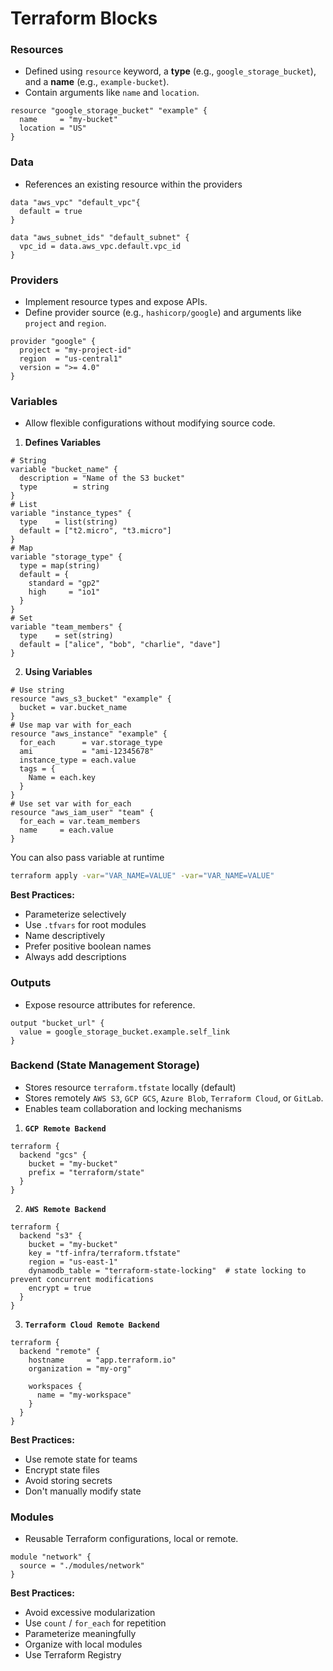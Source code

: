 # Terraform Blocks

### Resources
- Defined using `resource` keyword, a **type** (e.g., `google_storage_bucket`), and a **name** (e.g., `example-bucket`).
- Contain arguments like `name` and `location`.

```hcl
resource "google_storage_bucket" "example" {
  name     = "my-bucket"
  location = "US"
}
```

### Data
- References an existing resource within the providers

```hcl
data "aws_vpc" "default_vpc"{
  default = true
}

data "aws_subnet_ids" "default_subnet" {
  vpc_id = data.aws_vpc.default.vpc_id
}
```

### Providers

- Implement resource types and expose APIs.
- Define provider source (e.g., `hashicorp/google`) and arguments like `project` and `region`.

```hcl
provider "google" {
  project = "my-project-id"
  region  = "us-central1"
  version = ">= 4.0"
}
```

### Variables
- Allow flexible configurations without modifying source code.
1. **Defines Variables**
```hcl title='variable.tf'
# String
variable "bucket_name" {
  description = "Name of the S3 bucket"
  type        = string
}
# List
variable "instance_types" {
  type    = list(string)
  default = ["t2.micro", "t3.micro"]
}
# Map
variable "storage_type" {
  type = map(string)
  default = {
    standard = "gp2"
    high     = "io1"
  }
}
# Set
variable "team_members" {
  type    = set(string)
  default = ["alice", "bob", "charlie", "dave"]
}
```
2. **Using Variables**
```hcl
# Use string
resource "aws_s3_bucket" "example" {
  bucket = var.bucket_name
}
# Use map var with for_each 
resource "aws_instance" "example" {
  for_each      = var.storage_type
  ami           = "ami-12345678"
  instance_type = each.value
  tags = {
    Name = each.key
  }
}
# Use set var with for_each 
resource "aws_iam_user" "team" {
  for_each = var.team_members
  name     = each.value
}
```

You can also pass variable at runtime

```bash
terraform apply -var="VAR_NAME=VALUE" -var="VAR_NAME=VALUE"
```

**Best Practices:**  
- Parameterize selectively
- Use `.tfvars` for root modules
- Name descriptively
- Prefer positive boolean names 
- Always add descriptions

### Outputs
- Expose resource attributes for reference.

```hcl
output "bucket_url" {
  value = google_storage_bucket.example.self_link
}
```

### Backend (State Management Storage)

- Stores resource `terraform.tfstate` locally (default)
- Stores remotely `AWS S3`, `GCP GCS`, `Azure Blob`, `Terraform Cloud`, or `GitLab`.
- Enables team collaboration and locking mechanisms

1. **`GCP Remote Backend`**
```hcl
terraform {
  backend "gcs" {
    bucket = "my-bucket"
    prefix = "terraform/state"
  }
}
```
2. **`AWS Remote Backend`**
```hcl
terraform {
  backend "s3" {
    bucket = "my-bucket"
    key = "tf-infra/terraform.tfstate"
    region = "us-east-1"
    dynamodb_table = "terraform-state-locking"  # state locking to prevent concurrent modifications
    encrypt = true  
  }
}
```
3. **`Terraform Cloud Remote Backend`**
```hcl
terraform {
  backend "remote" {
    hostname     = "app.terraform.io"
    organization = "my-org"

    workspaces {
      name = "my-workspace"
    }
  }
}
```

**Best Practices:**  
- Use remote state for teams 
- Encrypt state files 
- Avoid storing secrets 
- Don't manually modify state

### Modules

- Reusable Terraform configurations, local or remote.

```hcl
module "network" {
  source = "./modules/network"
}
```
**Best Practices:**  
- Avoid excessive modularization 
- Use `count` / `for_each` for repetition
- Parameterize meaningfully 
- Organize with local modules
- Use Terraform Registry